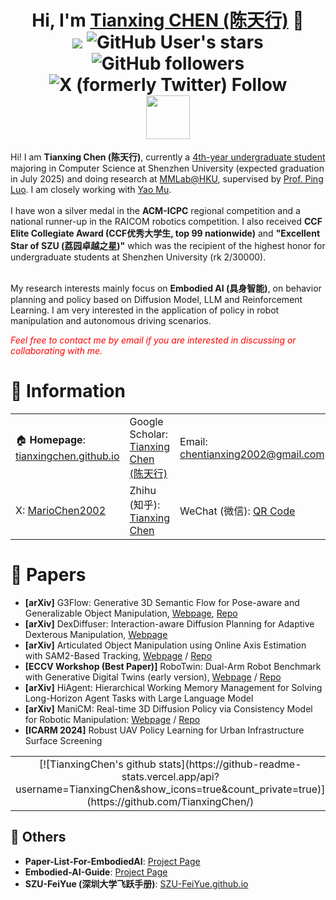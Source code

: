 
<h1 align="center">
	Hi, I'm <a href="https://tianxingchen.github.io/" target="_blank">Tianxing CHEN (陈天行)</a> 👋<br>
	<a href="https://hits.seeyoufarm.com"><img src="https://hits.seeyoufarm.com/api/count/incr/badge.svg?url=https%3A%2F%2Ftianxingchen.github.io&count_bg=%233FDBD2&title_bg=%233D62C7&icon=googlepodcasts.svg&icon_color=%23E9F742&title=Page+Viewers&edge_flat=false"/></a>
	<img alt="GitHub User's stars" src="https://img.shields.io/github/stars/TianxingChen">
	<img alt="GitHub followers" src="https://img.shields.io/github/followers/TianxingChen">
	<img alt="X (formerly Twitter) Follow" src="https://img.shields.io/twitter/follow/MarioChan2002">
<br>
<a href="tianxingchen.github.io.github.io" target="_blank"><img src="https://tianxingchen.github.io/files/sign.jpg" height="70px" style="margin-bottom:-1px"></a>
</h1>
Hi! I am <strong>Tianxing Chen (陈天行)</strong>, currently a <u>4th-year undergraduate student</u> majoring in Computer Science at Shenzhen University (expected graduation in July 2025) and doing research at <a href="https://mmlab-hku.com/" target="_blank">MMLab@HKU</a>, supervised by <a href="http://luoping.me">Prof. Ping Luo</a>. I am closely working with <a href="yaomarkmu.github.io">Yao Mu</a>.<br><br>
I have won a silver medal in the <strong>ACM-ICPC</strong> regional competition and a national runner-up in the RAICOM robotics competition. I also received <strong>CCF Elite Collegiate Award (CCF优秀大学生, top 99 nationwide)</strong> and <strong>"Excellent Star of SZU (荔园卓越之星)"</strong> which was the recipient of the highest honor for undergraduate students at Shenzhen University (rk 2/30000).<br>
<br>
<p>My research interests mainly focus on <b>Embodied AI (具身智能)</b>, on behavior planning and policy based on Diffusion Model, LLM and Reinforcement Learning. I am very interested in the application of policy in robot manipulation and autonomous driving scenarios.</p>
<p><i style="color: red; display: inline;">Feel free to contact me by email if you are interested in discussing or collaborating with me.</i></p>



# 📎 Information
<table width="100%">
  <tr>
    <td>🏠 <b>Homepage</b>: <a href="https://tianxingchen.github.io" target="_blank">tianxingchen.github.io</a></td>
    <td>Google Scholar: <a href="https://scholar.google.com/citations?hl=en&user=pvS8MH8AAAAJ" target="_blank">Tianxing Chen (陈天行)</a></td>
    <td>Email: <a href="mailto:chentianxing2002@gmail.com" target="_blank">chentianxing2002@gmail.com</a></td>
  </tr>
	
  <tr>
    <td>X: <a href="https://x.com/MarioChan2002" target="_blank">MarioChen2002</a></td>
    <td>Zhihu (知乎): <a href="https://www.zhihu.com/people/mario-chen-65" target="_blank">Tianxing Chen</a></td>
	<td>WeChat (微信): <a href="https://tianxingchen.github.io/files/my_wechat.jpg" targe="_blank">QR Code</a> </td>
  </tr>
</table>

# 📑 Papers
* **[arXiv]** G3Flow: Generative 3D Semantic Flow for Pose-aware and Generalizable Object Manipulation, [Webpage](https://tianxingchen.github.io/G3Flow/), [Repo](https://github.com/TianxingChen/G3Flow)
* **[arXiv]** DexDiffuser: Interaction-aware Diffusion Planning for Adaptive Dexterous Manipulation, [Webpage](https://dexdiffuser.github.io/)
* **[arXiv]** Articulated Object Manipulation using Online Axis Estimation with SAM2-Based Tracking, [Webpage](https://hytidel.github.io/video-tracking-for-axis-estimation/) / [Repo](https://github.com/TianxingChen/VideoTracking-For-AxisEst)
* **[ECCV Workshop (Best Paper)]** RoboTwin: Dual-Arm Robot Benchmark with Generative Digital Twins (early version), [Webpage](https://robotwin-benchmark.github.io/early-version) / [Repo](https://github.com/TianxingChen/RoboTwin)
* **[arXiv]** HiAgent: Hierarchical Working Memory Management for Solving Long-Horizon Agent Tasks with Large Language Model
* **[arXiv]** ManiCM: Real-time 3D Diffusion Policy via Consistency Model for Robotic Manipulation: [Webpage](https://manicm-fast.github.io/) / [Repo](https://github.com/ManiCM-fast/ManiCM)
* **[ICARM 2024]** Robust UAV Policy Learning for Urban Infrastructure Surface Screening

<table>
<tr>
	<td align="center" width="52%">[![TianxingChen's github stats](https://github-readme-stats.vercel.app/api?username=TianxingChen&show_icons=true&count_private=true)](https://github.com/TianxingChen/)</td>
	<td align="center" width="48%">
  		[![Top Langs](https://github-readme-stats.vercel.app/api/top-langs/?username=TianxingChen&layout=compact&show_icons=true)](https://github.com/TianxingChen/github-readme-stats)
<!-- 		* **Paper-List-For-EmbodiedAI**: [Project Page](https://github.com/tianxingchen/Paper-List)
		* **Embodied-AI-Guide**: [Project Page](https://github.com/tianxingchen/Embodied-AI-Guide)
		* **SZU-FeiYue (深圳大学飞跃手册)**: [SZU-FeiYue.github.io](https://szu-feiyue.github.io/) -->
		ok
	</td>
</tr></table>

## 🌟 Others
* **Paper-List-For-EmbodiedAI**: [Project Page](https://github.com/tianxingchen/Paper-List)
* **Embodied-AI-Guide**: [Project Page](https://github.com/tianxingchen/Embodied-AI-Guide)
* **SZU-FeiYue (深圳大学飞跃手册)**: [SZU-FeiYue.github.io](https://szu-feiyue.github.io/)
